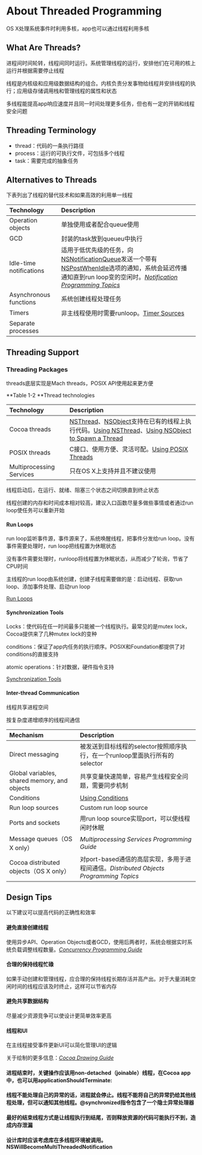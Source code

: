 # About Threaded Programming

OS X处理系统事件时利用多核，app也可以通过线程利用多核

## What Are Threads?

进程间时间轮转，线程间同时运行。系统管理线程的运行，安排他们在可用的核上运行并根据需要停止线程

线程是内核级和应用级数据结构的组合。内核负责分发事物给线程并安排线程的执行；应用级存储调用栈和管理线程的属性和状态

多线程能提高app响应速度并且同一时间处理更多任务，但也有一定的开销和线程安全问题

## Threading Terminology

* thread：代码的一条执行路径
* process：运行的可执行文件，可包括多个线程
* task：需要完成的抽象任务

## Alternatives to Threads

下表列出了线程的替代技术和如果高效的利用单一线程

| Technology | Description |
| :--- | :--- |
| Operation objects | 单独使用或者配合queue使用 |
| GCD | 封装的task放到queueu中执行 |
| Idle-time notifications | 适用于低优先级的任务，向[NSNotificationQueue](https://developer.apple.com/documentation/foundation/nsnotificationqueue)发送一个带有[NSPostWhenIdle](https://developer.apple.com/documentation/foundation/notificationqueue.postingstyle/1418001-whenidle)选项的通知，系统会延迟传播通知直到run loop变的空闲时。[_Notification Programming Topics_](https://developer.apple.com/library/content/documentation/Cocoa/Conceptual/Notifications/Introduction/introNotifications.html#//apple_ref/doc/uid/10000043i) |
| Asynchronous functions | 系统创建线程处理任务 |
| Timers | 非主线程使用时需要runloop。[Timer Sources](https://developer.apple.com/library/content/documentation/Cocoa/Conceptual/Multithreading/RunLoopManagement/RunLoopManagement.html#//apple_ref/doc/uid/10000057i-CH16-SW21) |
| Separate processes |  |

## Threading Support

### Threading Packages

threads底层实现是Mach threads，POSIX API使用起来更方便

**Table 1-2 **Thread technologies

| Technology | Description |
| :--- | :--- |
| Cocoa threads | [NSThread](https://developer.apple.com/documentation/foundation/thread)、[NSObject](https://developer.apple.com/documentation/objectivec/nsobject)支持在已有的线程上执行代码。[Using NSThread](https://developer.apple.com/library/content/documentation/Cocoa/Conceptual/Multithreading/CreatingThreads/CreatingThreads.html#//apple_ref/doc/uid/10000057i-CH15-SW11)、[Using NSObject to Spawn a Thread](https://developer.apple.com/library/content/documentation/Cocoa/Conceptual/Multithreading/CreatingThreads/CreatingThreads.html#//apple_ref/doc/uid/10000057i-CH15-SW13) |
| POSIX threads | C接口、使用方便、灵活可配。[Using POSIX Threads](https://developer.apple.com/library/content/documentation/Cocoa/Conceptual/Multithreading/CreatingThreads/CreatingThreads.html#//apple_ref/doc/uid/10000057i-CH15-SW12) |
| Multiprocessing Services | 只在OS X上支持并且不建议使用 |

线程启动后，在运行、就绪、阻塞三个状态之间切换直到终止状态

线程创建的内存和时间成本相对较高，建议入口函数尽量多做些事情或者通过run loop使任务可以重新开始

#### Run Loops

run loop监听事件源，事件源来了，系统唤醒线程，把事件分发给run loop。没有事件需要处理时，run loop把线程置为休眠状态

没有事件需要处理时，runloop将线程置为休眠状态，从而减少了轮询，节省了CPU时间

主线程的run loop由系统创建，创建子线程需要做的是：启动线程、获取run loop、添加事件处理、启动run loop

[Run Loops](/run-loops.md)

#### Synchronization Tools

Locks：使代码在任一时间最多只能被一个线程执行。最常见的是mutex lock，Cocoa提供来了几种mutex lock的变种

conditions：保证了app内任务的执行顺序。POSIX和Foundation都提供了对conditions的直接支持

atomic operations：针对数据，硬件指令支持

[Synchronization Tools](https://developer.apple.com/library/content/documentation/Cocoa/Conceptual/Multithreading/ThreadSafety/ThreadSafety.html#//apple_ref/doc/uid/10000057i-CH8-124887)

#### Inter-thread Communication

线程共享进程空间

按复杂度递增顺序的线程间通信

| Mechanism | Description |
| :--- | :--- |
| Direct messaging | 被发送到目标线程的selector按照顺序执行，在一个runloop里面执行所有的selector |
| Global variables, shared memory, and objects | 共享变量快速简单，容易产生线程安全问题，需要同步机制 |
| Conditions | [Using Conditions](https://developer.apple.com/library/content/documentation/Cocoa/Conceptual/Multithreading/ThreadSafety/ThreadSafety.html#//apple_ref/doc/uid/10000057i-CH8-SW4) |
| Run loop sources | Custom run loop source |
| Ports and sockets | 用run loop source实现port，可以使线程闲时休眠 |
| Message queues（OS X only） | _Multiprocessing Services Programming Guide_ |
| Cocoa distributed objects（OS X only） | 对port-based通信的高层实现，多用于进程间通信。_Distributed Objects Programming Topics_ |

## Design Tips

以下建议可以提高代码的正确性和效率

#### 避免直接创建线程

使用异步API、Operation Objects或者GCD，使用后两者时，系统会根据实时系统负载调整线程数量。[_Concurrency Programming Guide_](https://developer.apple.com/library/content/documentation/General/Conceptual/ConcurrencyProgrammingGuide/Introduction/Introduction.html#//apple_ref/doc/uid/TP40008091)

#### 合理的保持线程忙碌

如果手动创建和管理线程，应合理的保持线程长期存活并高产出。对于大量消耗空闲时间的线程应该及时终止，这样可以节省内存

#### 避免共享数据结构

尽量减少资源竞争可以使设计更简单效率更高

#### 线程和UI

在主线程接受事件更新UI可以简化管理UI的逻辑

关于绘制的更多信息：[_Cocoa Drawing Guide_](https://developer.apple.com/library/content/documentation/Cocoa/Conceptual/CocoaDrawingGuide/Introduction/Introduction.html#//apple_ref/doc/uid/TP40003290)













#### 进程结束时，关键操作应该用non-detached（joinable）线程，在Cocoa app中，也可以用applicationShouldTerminate:

#### 线程不能处理自己的异常的话，进程就会停止。线程不能将自己的异常扔给其他线程处理，但可以通知其他线程。@synchronized指令包含了一个隐士异常处理器

#### 最好的结束线程方式是让线程执行到结尾，否则释放资源的代码可能执行不到，造成内存泄漏

#### 设计库时应该考虑库在多线程环境被调用。NSWillBecomeMultiThreadedNotification



